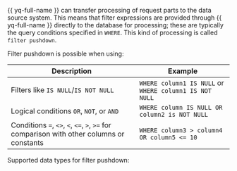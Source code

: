 {{ yq-full-name }} can transfer processing of request parts to the data source system. This means that filter expressions are provided through {{ yq-full-name }} directly to the database for processing; these are typically the query conditions specified in `WHERE`. This kind of processing is called `filter pushdown`.

Filter pushdown is possible when using:

|Description|Example|
|---|---|
|Filters like `IS NULL`/`IS NOT NULL`|`WHERE column1 IS NULL` or `WHERE column1 IS NOT NULL`|
|Logical conditions `OR`, `NOT`, or `AND` |`WHERE column IS NULL OR column2 is NOT NULL`|
|Conditions `=`, `<>`, `<`, `<=`, `>`, `>=` for comparison with other columns or constants |`WHERE column3 > column4 OR column5 <= 10`|

Supported data types for filter pushdown:
